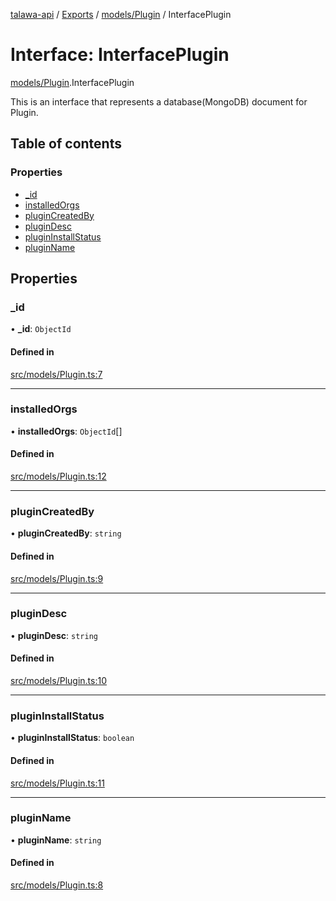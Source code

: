 [talawa-api](../README.md) / [Exports](../modules.md) / [models/Plugin](../modules/models_Plugin.md) / InterfacePlugin

# Interface: InterfacePlugin

[models/Plugin](../modules/models_Plugin.md).InterfacePlugin

This is an interface that represents a database(MongoDB) document for Plugin.

## Table of contents

### Properties

- [\_id](models_Plugin.InterfacePlugin.md#_id)
- [installedOrgs](models_Plugin.InterfacePlugin.md#installedorgs)
- [pluginCreatedBy](models_Plugin.InterfacePlugin.md#plugincreatedby)
- [pluginDesc](models_Plugin.InterfacePlugin.md#plugindesc)
- [pluginInstallStatus](models_Plugin.InterfacePlugin.md#plugininstallstatus)
- [pluginName](models_Plugin.InterfacePlugin.md#pluginname)

## Properties

### \_id

• **\_id**: `ObjectId`

#### Defined in

[src/models/Plugin.ts:7](https://github.com/Nitya-Pasrija/talawa-api/blob/d3a6af9/src/models/Plugin.ts#L7)

___

### installedOrgs

• **installedOrgs**: `ObjectId`[]

#### Defined in

[src/models/Plugin.ts:12](https://github.com/Nitya-Pasrija/talawa-api/blob/d3a6af9/src/models/Plugin.ts#L12)

___

### pluginCreatedBy

• **pluginCreatedBy**: `string`

#### Defined in

[src/models/Plugin.ts:9](https://github.com/Nitya-Pasrija/talawa-api/blob/d3a6af9/src/models/Plugin.ts#L9)

___

### pluginDesc

• **pluginDesc**: `string`

#### Defined in

[src/models/Plugin.ts:10](https://github.com/Nitya-Pasrija/talawa-api/blob/d3a6af9/src/models/Plugin.ts#L10)

___

### pluginInstallStatus

• **pluginInstallStatus**: `boolean`

#### Defined in

[src/models/Plugin.ts:11](https://github.com/Nitya-Pasrija/talawa-api/blob/d3a6af9/src/models/Plugin.ts#L11)

___

### pluginName

• **pluginName**: `string`

#### Defined in

[src/models/Plugin.ts:8](https://github.com/Nitya-Pasrija/talawa-api/blob/d3a6af9/src/models/Plugin.ts#L8)
